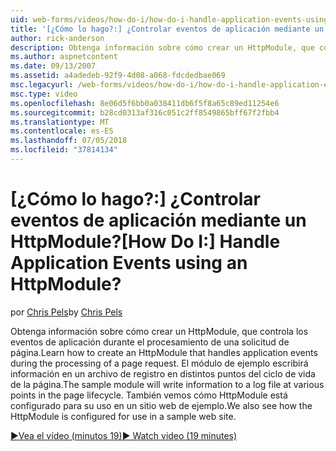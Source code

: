 ```yaml
---
uid: web-forms/videos/how-do-i/how-do-i-handle-application-events-using-an-httpmodule
title: '[¿Cómo lo hago?:] ¿Controlar eventos de aplicación mediante un HttpModule? | Microsoft Docs'
author: rick-anderson
description: Obtenga información sobre cómo crear un HttpModule, que controla los eventos de aplicación durante el procesamiento de una solicitud de página. El módulo de ejemplo escribirá información en un registro...
ms.author: aspnetcontent
ms.date: 09/13/2007
ms.assetid: a4adedeb-92f9-4d08-a068-fdcdedbae069
msc.legacyurl: /web-forms/videos/how-do-i/how-do-i-handle-application-events-using-an-httpmodule
msc.type: video
ms.openlocfilehash: 8e06d5f6bb0a038411db6f5f8a65c89ed11254e6
ms.sourcegitcommit: b28cd0313af316c051c2ff8549865bff67f2fbb4
ms.translationtype: MT
ms.contentlocale: es-ES
ms.lasthandoff: 07/05/2018
ms.locfileid: "37814134"
---
```

<a name="how-do-i-handle-application-events-using-an-httpmodule"></a><span data-ttu-id="612c6-105">[¿Cómo lo hago?:] ¿Controlar eventos de aplicación mediante un HttpModule?</span><span class="sxs-lookup"><span data-stu-id="612c6-105">[How Do I:] Handle Application Events using an HttpModule?</span></span>
====================
<span data-ttu-id="612c6-106">por [Chris Pels](https://twitter.com/chrispels)</span><span class="sxs-lookup"><span data-stu-id="612c6-106">by [Chris Pels](https://twitter.com/chrispels)</span></span>

<span data-ttu-id="612c6-107">Obtenga información sobre cómo crear un HttpModule, que controla los eventos de aplicación durante el procesamiento de una solicitud de página.</span><span class="sxs-lookup"><span data-stu-id="612c6-107">Learn how to create an HttpModule that handles application events during the processing of a page request.</span></span> <span data-ttu-id="612c6-108">El módulo de ejemplo escribirá información en un archivo de registro en distintos puntos del ciclo de vida de la página.</span><span class="sxs-lookup"><span data-stu-id="612c6-108">The sample module will write information to a log file at various points in the page lifecycle.</span></span> <span data-ttu-id="612c6-109">También vemos cómo HttpModule está configurado para su uso en un sitio web de ejemplo.</span><span class="sxs-lookup"><span data-stu-id="612c6-109">We also see how the HttpModule is configured for use in a sample web site.</span></span>

[<span data-ttu-id="612c6-110">&#9654;Vea el vídeo (minutos 19)</span><span class="sxs-lookup"><span data-stu-id="612c6-110">&#9654; Watch video (19 minutes)</span></span>](https://channel9.msdn.com/Blogs/ASP-NET-Site-Videos/how-do-i-handle-application-events-using-an-httpmodule)

